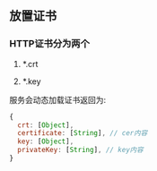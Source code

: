## 放置证书

### HTTP证书分为两个

1. *.crt

2. *.key

服务会动态加载证书返回为:

```js
{
  crt: [Object],
  certificate: [String], // cer内容
  key: [Object],
  privateKey: [String], // key内容
}
```
